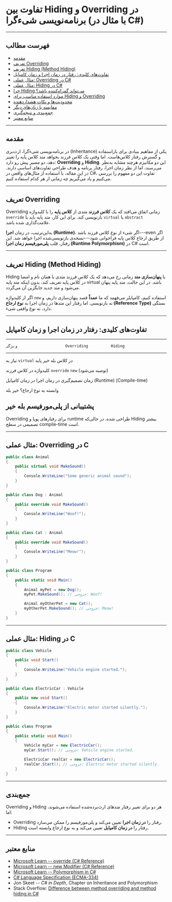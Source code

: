 # تفاوت بین Hiding و Overriding در برنامه‌نویسی شیءگرا (با مثال در C#)

------------------------------------------------------------------------

## فهرست مطالب

-   [مقدمه](#مقدمه)
-   [تعریف Overriding](#تعریف-overriding)
-   [تعریف Hiding (Method Hiding)](#تعریف-hiding-method-hiding)
-   [تفاوت‌های کلیدی: رفتار در زمان اجرا و زمان
    کامپایل](#تفاوت‌های-کلیدی-رفتار-در-زمان-اجرا-و-زمان-کامپایل)
-   [مثال عملی: Overriding در C#](#مثال-عملی-overriding-در-c)
-   [مثال عملی: Hiding در C#](#مثال-عملی-hiding-در-c)
-   [چرا Hiding می‌تواند گمراه‌کننده
    باشد؟](#چرا-hiding-میتواند-گمراهکننده-باشد)
-   [موارد استفاده مناسب برای Hiding و
    Overriding](#موارد-استفاده-مناسب-برای-hiding-و-overriding)
-   [محدودیت‌ها و نکات هشداردهنده](#محدودیتها-و-نکات-هشداردهنده)
-   [مقایسه با زبان‌های دیگر](#مقایسه-با-زبانهای-دیگر)
-   [جمع‌بندی و نتیجه‌گیری](#جمعبندی-و-نتیجهگیری)
-   [منابع معتبر](#منابع-معتبر)

------------------------------------------------------------------------

## مقدمه

در برنامه‌نویسی شیءگرا، ارث‌بری (Inheritance) یکی از مفاهیم بنیادی برای
بازاستفاده و گسترش رفتار کلاس‌هاست. اما وقتی یک کلاس فرزند بخواهد متد
کلاس پایه را تغییر دهد، دو مسیر پیش رو دارد: **Overriding** و
**Hiding**. این دو مکانیزم هرچند مشابه به‌نظر می‌رسند، اما از نظر زمان
اجرا، رفتار برنامه و هدف طراحی تفاوت‌های اساسی دارند. در این مقاله، با
استفاده از مثال‌های واقعی در C#، تفاوت این دو مفهوم را بررسی می‌کنیم و یاد
می‌گیریم چه زمانی از هر کدام استفاده کنیم.

------------------------------------------------------------------------
## تعریف Overriding

Overriding زمانی اتفاق می‌افتد که یک **کلاس فرزند** متدی از **کلاس پایه**
را با کلیدواژه `override` بازنویسی کند. برای این کار، متد پایه باید با
`virtual` یا `abstract` علامت‌گذاری شده باشد.

به‌این‌ترتیب، در زمان **اجرا (Runtime)**، اگر شیء از نوع کلاس فرزند
باشد---even اگر از طریق ارجاع کلاس پایه فراخوانی شود---نسخه‌ی بازنویسی‌شده
اجرا خواهد شد. این رفتار، قلب **پلی‌مورفیسم زمان اجرا (Runtime
Polymorphism)** در C# است.

------------------------------------------------------------------------

## تعریف Hiding (Method Hiding)

Hiding یا **پنهان‌سازی متد** زمانی رخ می‌دهد که یک کلاس فرزند متدی با همان
نام و امضا در کلاس پایه تعریف کند، بدون اینکه متد پایه virtual باشد. در
این حالت، متد پایه پنهان می‌شود و متد جدید جایگزین آن می‌گردد.

اگر از کلیدواژه `new` استفاده کنیم، کامپایلر می‌فهمد که ما **عمداً** قصد
پنهان‌سازی داریم، و نه بازنویسی. اما رفتار این متدها در زمان اجرا به
**نوع ارجاع (Reference Type)** بستگی دارد، نه نوع واقعی شیء.

------------------------------------------------------------------------

## تفاوت‌های کلیدی: رفتار در زمان اجرا و زمان کامپایل

  -----------------------------------------------------------------------
    ویژگی                     Overriding          Hiding
  ------------------------- ------------------- -------------------------
  نیاز به `virtual` در کلاس بله                 خیر
  پایه                                          

  کلیدواژه در کلاس فرزند    `override`          `new` (توصیه می‌شود)

  زمان تصمیم‌گیری            در زمان اجرا        در زمان کامپایل
                            (Runtime)           (Compile-time)

  وابسته به نوع ارجاع؟      خیر                 بله

  پشتیبانی از پلی‌مورفیسم    بله                 خیر
  -----------------------------------------------------------------------

Overriding برای رفتارهای پویا و runtime طراحی شده، در حالی‌که Hiding
بیشتر تصمیمی در سطح compile-time است.

------------------------------------------------------------------------

## مثال عملی: Overriding در C

``` csharp
public class Animal
{
    public virtual void MakeSound()
    {
        Console.WriteLine("Some generic animal sound");
    }
}

public class Dog : Animal
{
    public override void MakeSound()
    {
        Console.WriteLine("Woof!");
    }
}

public class Cat : Animal
{
    public override void MakeSound()
    {
        Console.WriteLine("Meow!");
    }
}

public class Program
{
    public static void Main()
    {
        Animal myPet = new Dog();
        myPet.MakeSound(); // خروجی: Woof!

        Animal myOtherPet = new Cat();
        myOtherPet.MakeSound(); // خروجی: Meow!
    }
}
```

------------------------------------------------------------------------

## مثال عملی: Hiding در C

``` csharp
public class Vehicle
{
    public void Start()
    {
        Console.WriteLine("Vehicle engine started.");
    }
}

public class ElectricCar : Vehicle
{
    public new void Start()
    {
        Console.WriteLine("Electric motor started silently.");
    }
}

public class Program
{
    public static void Main()
    {
        Vehicle myCar = new ElectricCar();
        myCar.Start(); // خروجی: Vehicle engine started.

        ElectricCar realCar = new ElectricCar();
        realCar.Start(); // خروجی: Electric motor started silently.
    }
}
```

------------------------------------------------------------------------

## جمع‌بندی

Overriding و Hiding هر دو برای تغییر رفتار متدهای ارث‌برده‌شده استفاده
می‌شوند، اما:

-   Overriding رفتار را **در زمان اجرا** تعیین می‌کند و پلی‌مورفیسم را
    ممکن می‌سازد.
-   Hiding رفتار را **در زمان کامپایل** تعیین می‌کند و به نوع ارجاع
    وابسته است.

------------------------------------------------------------------------

## منابع معتبر

-   [Microsoft Learn -- override (C#
    Reference)](https://learn.microsoft.com/en-us/dotnet/csharp/language-reference/keywords/override)
-   [Microsoft Learn -- new Modifier (C#
    Reference)](https://learn.microsoft.com/en-us/dotnet/csharp/language-reference/keywords/new-modifier)
-   [Microsoft Learn -- Polymorphism in
    C#](https://learn.microsoft.com/en-us/dotnet/csharp/fundamentals/object-oriented/polymorphism)
-   [C# Language Specification
    (ECMA-334)](https://www.ecma-international.org/publications-and-standards/standards/ecma-334/)
-   Jon Skeet -- *C# in Depth*, Chapter on Inheritance and Polymorphism
-   Stack Overflow: [Difference between method overriding and method
    hiding in
    C#](https://stackoverflow.com/questions/588745/difference-between-method-overriding-and-method-hiding-in-c-sharp)


